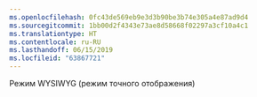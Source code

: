 ```yaml
---
ms.openlocfilehash: 0fc43de569eb9e3d3b90be3b74e305a4e87ad9d4
ms.sourcegitcommit: 1bb00d2f4343e73ae8d58668f02297a3cf10a4c1
ms.translationtype: HT
ms.contentlocale: ru-RU
ms.lasthandoff: 06/15/2019
ms.locfileid: "63867721"
---
```

Режим WYSIWYG (режим точного отображения)